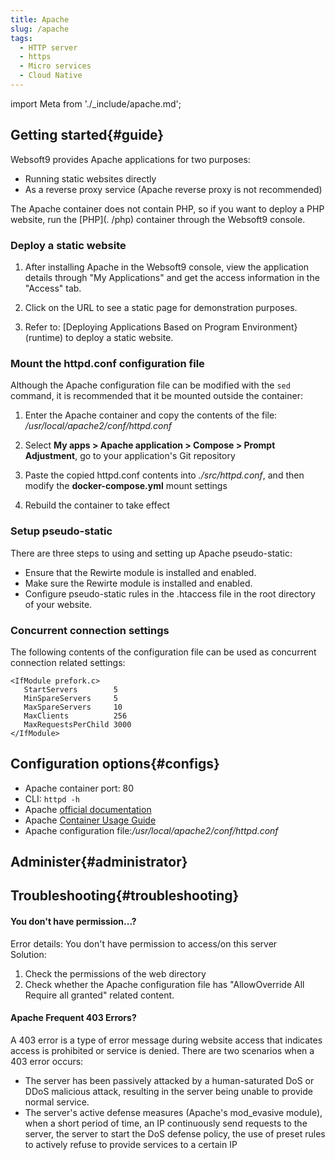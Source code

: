 ```yaml
---
title: Apache
slug: /apache
tags:
  - HTTP server
  - https
  - Micro services
  - Cloud Native
---
```


import Meta from './_include/apache.md';

<Meta name="meta" />

## Getting started{#guide}

Websoft9 provides Apache applications for two purposes:

- Running static websites directly
- As a reverse proxy service (Apache reverse proxy is not recommended)

The Apache container does not contain PHP, so if you want to deploy a PHP website, run the [PHP](. /php) container through the Websoft9 console.  

### Deploy a static website

1. After installing Apache in the Websoft9 console, view the application details through "My Applications" and get the access information in the "Access" tab.

2. Click on the URL to see a static page for demonstration purposes.

3. Refer to: [Deploying Applications Based on Program Environment}(runtime) to deploy a static website.

### Mount the httpd.conf configuration file

Although the Apache configuration file can be modified with the `sed` command, it is recommended that it be mounted outside the container:

1. Enter the Apache container and copy the contents of the file: */usr/local/apache2/conf/httpd.conf*

2. Select **My apps > Apache application > Compose > Prompt Adjustment**, go to your application's Git repository 

3. Paste the copied httpd.conf contents into *./src/httpd.conf*, and then modify the **docker-compose.yml** mount settings

4. Rebuild the container to take effect

### Setup pseudo-static

There are three steps to using and setting up Apache pseudo-static:

- Ensure that the Rewirte module is installed and enabled.
- Make sure the Rewirte module is installed and enabled.
- Configure pseudo-static rules in the .htaccess file in the root directory of your website.

### Concurrent connection settings

The following contents of the configuration file can be used as concurrent connection related settings:

```
<IfModule prefork.c>
   StartServers        5
   MinSpareServers     5
   MaxSpareServers     10
   MaxClients          256
   MaxRequestsPerChild 3000
</IfModule>
```

## Configuration options{#configs}

- Apache container port: 80
- CLI: `httpd -h`
- Apache [official documentation](https://httpd.apache.org/docs/2.4/)
- Apache [Container Usage Guide](https://hub.docker.com/_/httpd)
- Apache configuration file:*/usr/local/apache2/conf/httpd.conf*

## Administer{#administrator}

## Troubleshooting{#troubleshooting}

#### You don't have permission...?

Error details: You don't have permission to access/on this server  
Solution:

1. Check the permissions of the web directory
2. Check whether the Apache configuration file has "AllowOverride All Require all granted" related content.

#### Apache Frequent 403 Errors?

A 403 error is a type of error message during website access that indicates access is prohibited or service is denied. There are two scenarios when a 403 error occurs:

- The server has been passively attacked by a human-saturated DoS or DDoS malicious attack, resulting in the server being unable to provide normal service.
- The server's active defense measures (Apache's mod_evasive module), when a short period of time, an IP continuously send requests to the server, the server to start the DoS defense policy, the use of preset rules to actively refuse to provide services to a certain IP